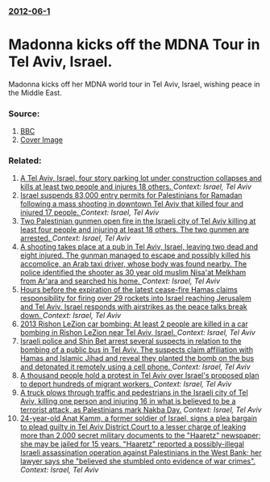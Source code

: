 ### [2012-06-1](/news/2012/06/1/index.md)

# Madonna kicks off the MDNA Tour in Tel Aviv, Israel. 

Madonna kicks off her MDNA world tour in Tel Aviv, Israel, wishing peace in the Middle East.


### Source:

1. [BBC](http://www.bbc.co.uk/news/entertainment-arts-18292955)
1. [Cover Image](http://ichef-1.bbci.co.uk/news/1024/media/images/60636000/jpg/_60636253_60635592.jpg)

### Related:

1. [A Tel Aviv, Israel, four story parking lot under construction collapses and kills at least two people and injures 18 others. ](/news/2016/09/5/a-tel-aviv-israel-four-story-parking-lot-under-construction-collapses-and-kills-at-least-two-people-and-injures-18-others.md) _Context: Israel, Tel Aviv_
2. [Israel suspends 83,000 entry permits for Palestinians for Ramadan following a mass shooting in downtown Tel Aviv that killed four and injured 17 people. ](/news/2016/06/9/israel-suspends-83-000-entry-permits-for-palestinians-for-ramadan-following-a-mass-shooting-in-downtown-tel-aviv-that-killed-four-and-injure.md) _Context: Israel, Tel Aviv_
3. [Two Palestinian gunmen open fire in the Israeli city of Tel Aviv killing at least four people and injuring at least 18 others. The two gunmen are arrested. ](/news/2016/06/8/two-palestinian-gunmen-open-fire-in-the-israeli-city-of-tel-aviv-killing-at-least-four-people-and-injuring-at-least-18-others-the-two-gunme.md) _Context: Israel, Tel Aviv_
4. [A shooting takes place at a pub in Tel Aviv, Israel, leaving two dead and eight injured. The gunman managed to escape and possibly killed his accomplice, an Arab taxi driver, whose body was found nearby. The police identified the shooter as 30 year old muslim Nisa'at Melkham from Ar'ara and searched his home. ](/news/2016/01/1/a-shooting-takes-place-at-a-pub-in-tel-aviv-israel-leaving-two-dead-and-eight-injured-the-gunman-managed-to-escape-and-possibly-killed-hi.md) _Context: Israel, Tel Aviv_
5. [Hours before the expiration of the latest cease-fire Hamas claims responsibility for firing over 29 rockets into Israel reaching Jerusalem and Tel Aviv, Israel responds with airstrikes as the peace talks break down. ](/news/2014/08/19/hours-before-the-expiration-of-the-latest-cease-fire-hamas-claims-responsibility-for-firing-over-29-rockets-into-israel-reaching-jerusalem-a.md) _Context: Israel, Tel Aviv_
6. [2013 Rishon LeZion car bombing: At least 2 people are killed in a car bombing in Rishon LeZion near Tel Aviv, Israel. ](/news/2013/02/28/2013-rishon-lezion-car-bombing-at-least-2-people-are-killed-in-a-car-bombing-in-rishon-lezion-near-tel-aviv-israel.md) _Context: Israel, Tel Aviv_
7. [Israeli police and Shin Bet arrest several suspects in relation to the bombing of a public bus in Tel Aviv. The suspects claim affiliation with Hamas and Islamic Jihad and reveal they planted the bomb on the bus and detonated it remotely using a cell phone. ](/news/2012/11/22/israeli-police-and-shin-bet-arrest-several-suspects-in-relation-to-the-bombing-of-a-public-bus-in-tel-aviv-the-suspects-claim-affiliation-w.md) _Context: Israel, Tel Aviv_
8. [A thousand people hold a protest in Tel Aviv over Israel's proposed plan to deport hundreds of migrant workers. ](/news/2012/02/25/a-thousand-people-hold-a-protest-in-tel-aviv-over-israel-s-proposed-plan-to-deport-hundreds-of-migrant-workers.md) _Context: Israel, Tel Aviv_
9. [A truck plows through traffic and pedestrians in the Israeli city of Tel Aviv, killing one person and injuring 16 in what is believed to be a terrorist attack, as Palestinians mark Nakba Day.](/news/2011/05/15/a-truck-plows-through-traffic-and-pedestrians-in-the-israeli-city-of-tel-aviv-killing-one-person-and-injuring-16-in-what-is-believed-to-be.md) _Context: Israel, Tel Aviv_
10. [24-year-old Anat Kamm, a former soldier of Israel, signs a plea bargain to plead guilty in Tel Aviv District Court to a lesser charge of leaking more than 2,000 secret military documents to the "Haaretz" newspaper; she may be jailed for 15 years. "Haaretz" reported a possibly-illegal Israeli assassination operation against Palestinians in the West Bank; her lawyer says she "believed she stumbled onto evidence of war crimes". ](/news/2011/02/6/24-year-old-anat-kamm-a-former-soldier-of-israel-signs-a-plea-bargain-to-plead-guilty-in-tel-aviv-district-court-to-a-lesser-charge-of-lea.md) _Context: Israel, Tel Aviv_
